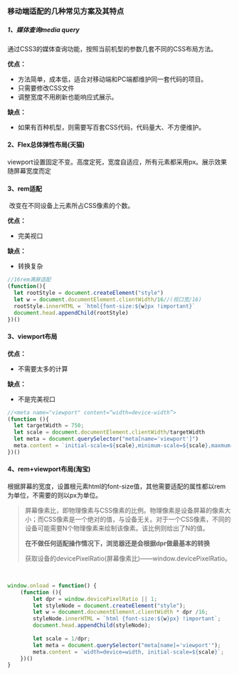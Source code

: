 ### 移动端适配的几种常见方案及其特点

##### 1、媒体查询media query

​	通过CSS3的媒体查询功能，按照当前机型的参数几套不同的CSS布局方法。

**优点：**

* 方法简单，成本低，适合对移动端和PC端都维护同一套代码的项目。
* 只需要修改CSS文件
* 调整宽度不用刷新也能响应式展示。

**缺点：**

* 如果有百种机型，则需要写百套CSS代码，代码量大、不方便维护。

#### 2、Flex总体弹性布局(天猫)

​	viewport设置固定不变。高度定死，宽度自适应，所有元素都采用px。展示效果随屏幕宽度而定

#### 3、rem适配

​	改变在不同设备上元素所占CSS像素的个数。

**优点：**

* 完美视口

**缺点：**

* 转换复杂

```javascript
//16rem满屏适配
(function(){
  let rootStyle = document.createElement("style")
  let w = document.documentElement.clientWidth/16//(视口宽/16)
  rootStyle.innerHTML = `html{font-size:${w}px !important}`
  document.head.appendChild(rootStyle)
})()
```



#### 3、viewport布局

**优点：**

* 不需要太多的计算

**缺点：**

* 不是完美视口

```javascript
//<meta name="viewport" content=“width=device-width”>
(function (){
  let targetWidth = 750;
  let scale = document.documentElement.clientWidth/targetWidth
  let meta = document.querySelector("meta[name='viewport']")
  meta.content = `initial-scale=${scale},minimum-scale=${scale},maxmum-scale=${scale},user-scalable='no'`
})()
```



#### 4、rem+viewport布局(淘宝)

​	根据屏幕的宽度，设置根元素html的font-size值，其他需要适配的属性都以rem为单位，不需要的则以px为单位。

> 屏幕像素比，即物理像素与CSS像素的比例。物理像素是设备屏幕的像素大小；而CSS像素是一个绝对的值，与设备无关。对于一个CSS像素，不同的设备可能需要N个物理像素来绘制该像素。该比例则给出了N的值。
>
> **在不做任何适配操作情况下，浏览器还是会根据dpr做最基本的转换**
>
> 获取设备的devicePixelRatio(屏幕像素比)——window.devicePixelRatio。

​	

```javascript
window.onload = function() {
    (function (){
        let dpr = window.devicePixelRatio || 1;
        let styleNode = document.createElement("style");
        let w = document.documentElement.clientWidth * dpr /16;
        styleNode.innerHTML = `html {font-size:${w}px} !important`;
        document.head.appendChild(styleNode);
        
        let scale = 1/dpr;
        let meta = document.querySelector("meta[name]='viewport'");
        meta.content = `width=device=width, initial-scale=${scale}`;
    })()
}
```

